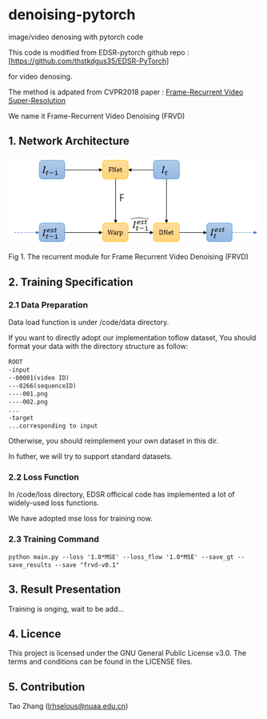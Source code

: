 # denoising-pytorch
image/video denosing with pytorch code


This code is modified from EDSR-pytorch github repo
        :[https://github.com/thstkdgus35/EDSR-PyTorch]

for video denosing.

The method is adpated from CVPR2018 paper
    : [Frame-Recurrent Video Super-Resolution](https://arxiv.org/abs/1801.04590)


We name it  Frame-Recurrent Video Denoising (FRVD)

## 1. Network Architecture
![avatar](structure.png)

Fig 1. The recurrent module for Frame Recurrent Video Denoising (FRVD)

## 2. Training Specification
### 2.1 Data Preparation
Data load function is under /code/data directory.

If you want to directly adopt our implementation toflow dataset, You should format your data with the directory structure as follow:

```
ROOT
-input
--00001(video ID)
---0266(sequenceID)
----001.png
----002.png
...
-target
...corresponding to input
```
Otherwise, you should reimplement your own dataset in this dir.

In futher, we will try to support standard datasets.
### 2.2 Loss Function

In /code/loss directory, EDSR officical code has implemented a lot of widely-used loss functions. 

We have adopted mse loss for training now.

### 2.3 Training Command
```
python main.py --loss '1.0*MSE' --loss_flow '1.0*MSE' --save_gt --save_results --save "frvd-v0.1"
```

## 3. Result Presentation
Training is onging, wait to be add...


## 4. Licence
This project is licensed under the GNU General Public License v3.0. The terms and conditions can be found in the LICENSE files.

## 5. Contribution
Tao Zhang (lrhselous@nuaa.edu.cn)